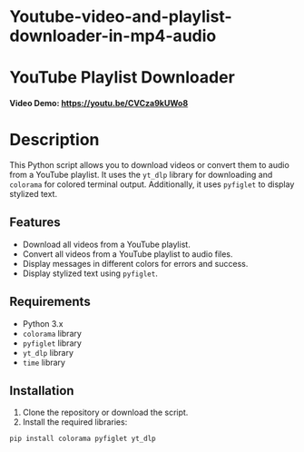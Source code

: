 # Youtube-video-and-playlist-downloader-in-mp4-audio
# YouTube Playlist Downloader

#### Video Demo:  <https://youtu.be/CVCza9kUWo8>

# Description

This Python script allows you to download videos or convert them to audio from a YouTube playlist. It uses the `yt_dlp` library for downloading and `colorama` for colored terminal output. Additionally, it uses `pyfiglet` to display stylized text.

## Features

- Download all videos from a YouTube playlist.
- Convert all videos from a YouTube playlist to audio files.
- Display messages in different colors for errors and success.
- Display stylized text using `pyfiglet`.

## Requirements

- Python 3.x
- `colorama` library
- `pyfiglet` library
- `yt_dlp` library
- `time` library

## Installation

1. Clone the repository or download the script.
2. Install the required libraries:

```bash
pip install colorama pyfiglet yt_dlp
